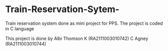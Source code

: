 # Train-Reservation-Sytem-
Train reservation system done as mini project for PPS. The project is coded in C language 

This project is done by Albi Thomson K   (RA2111003010742)
                        C Agney          (RA2111003010744)
